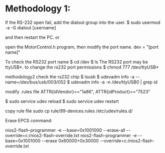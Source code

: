 # Methodology 1: 
If the RS-232 open fail, add the dialout group into the user.
$ sudo usermod -a -G dialout [username]

and then restart the PC.
or

open the MotorControl.h program, then modify the port name.
dev = "[port name]"

To check the RS232 port name
$ cd /dev
$ ls 
The RS232 port may be ttyUSB*.
to change the rs232 port permissions
$ chmod 777 /dev/ttyUSB*

methodology2
check the rs232 chip
$ lsusb
$ udevadm info -a --name=/dev/bus/usb/003/052
$ udevadm info -a -n /dev/ttyUSB0 | grep id


modify .rules file ATTR{idVendor}=="1a86", ATTR{idProduct}=="7523"

$ sudo service udev reload
$ sudo service udev restart

copy rule file
sudo cp rule/99-devices.rules /etc/udev/rules.d/ 

Erase EPCS command:

nios2-flash-programmer -e --base=0x1001000 --erase-all --override=c:/nios2-flash-override.txt
nios2-flash-programmer -e --base=0x1001000 --erase 0x60000+0x30000 --override=c:/nios2-flash-override.txt